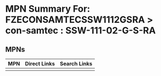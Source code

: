 



# MPN Summary For: FZECONSAMTECSSW1112GSRA > con-samtec : SSW-111-02-G-S-RA

## MPNs
  

|MPN|Direct Links|Search Links|
| :--- | :--- | :--- |
||||
